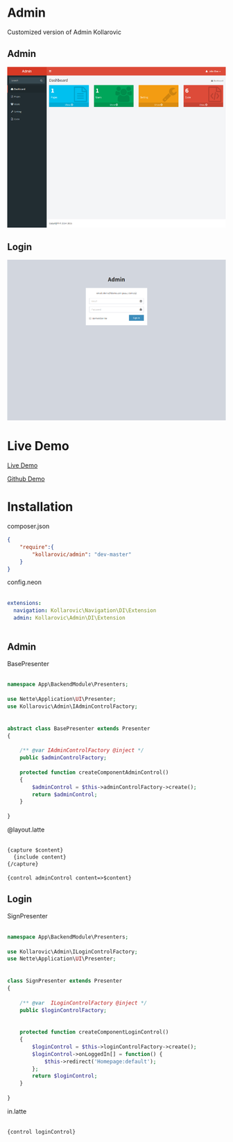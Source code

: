Admin
======

Customized version of Admin Kollarovic

Admin
-----

![Alt text](https://raw.githubusercontent.com/Kollarovic/AdminDemo/master/www/images/admin.png "Admin")

Login
-----

![Alt text](https://raw.githubusercontent.com/Kollarovic/AdminDemo/master/www/images/login.png "Login")


Live Demo
=============

[Live Demo](http://demo.kollarovic.sk/admin)

[Github Demo](https://github.com/Kollarovic/AdminDemo)


Installation
=============

composer.json

```json
{
    "require":{
        "kollarovic/admin": "dev-master"
    }
}

```

config.neon

```yaml

extensions:
  navigation: Kollarovic\Navigation\DI\Extension
  admin: Kollarovic\Admin\DI\Extension
  
```

Admin
------

BasePresenter

```php

namespace App\BackendModule\Presenters;

use Nette\Application\UI\Presenter;
use Kollarovic\Admin\IAdminControlFactory;


abstract class BasePresenter extends Presenter
{

    /** @var IAdminControlFactory @inject */
    public $adminControlFactory;

    protected function createComponentAdminControl()
    {
        $adminControl = $this->adminControlFactory->create();
        return $adminControl;
    }

}

```

@layout.latte

```latte

{capture $content}
  {include content}
{/capture}

{control adminControl content=>$content}

```

Login
------

SignPresenter

```php

namespace App\BackendModule\Presenters;

use Kollarovic\Admin\ILoginControlFactory;
use Nette\Application\UI\Presenter;


class SignPresenter extends Presenter
{

    /** @var  ILoginControlFactory @inject */
    public $loginControlFactory;


    protected function createComponentLoginControl()
    {
        $loginControl = $this->loginControlFactory->create();
        $loginControl->onLoggedIn[] = function() {
            $this->redirect('Homepage:default');
        };
        return $loginControl;
    }

}

```

in.latte

```latte

{control loginControl}

```

